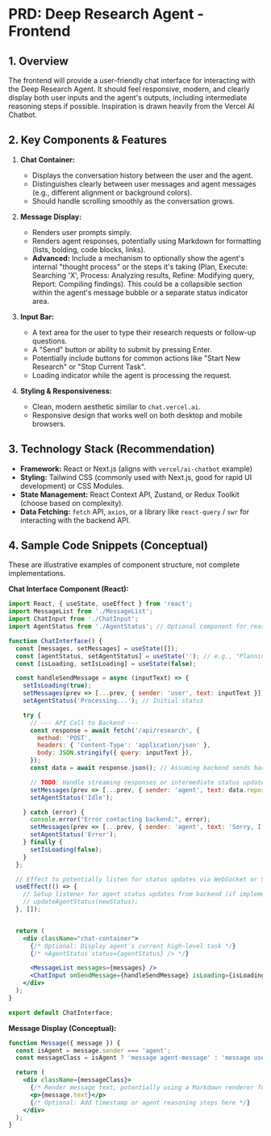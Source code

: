 # PRD: Deep Research Agent - Frontend

## 1. Overview

The frontend will provide a user-friendly chat interface for interacting with the Deep Research Agent. It should feel responsive, modern, and clearly display both user inputs and the agent's outputs, including intermediate reasoning steps if possible. Inspiration is drawn heavily from the Vercel AI Chatbot.

## 2. Key Components & Features

1.  **Chat Container:**
    *   Displays the conversation history between the user and the agent.
    *   Distinguishes clearly between user messages and agent messages (e.g., different alignment or background colors).
    *   Should handle scrolling smoothly as the conversation grows.

2.  **Message Display:**
    *   Renders user prompts simply.
    *   Renders agent responses, potentially using Markdown for formatting (lists, bolding, code blocks, links).
    *   **Advanced:** Include a mechanism to optionally show the agent's internal "thought process" or the steps it's taking (Plan, Execute: Searching 'X', Process: Analyzing results, Refine: Modifying query, Report: Compiling findings). This could be a collapsible section within the agent's message bubble or a separate status indicator area.

3.  **Input Bar:**
    *   A text area for the user to type their research requests or follow-up questions.
    *   A "Send" button or ability to submit by pressing Enter.
    *   Potentially include buttons for common actions like "Start New Research" or "Stop Current Task".
    *   Loading indicator while the agent is processing the request.

4.  **Styling & Responsiveness:**
    *   Clean, modern aesthetic similar to `chat.vercel.ai`.
    *   Responsive design that works well on both desktop and mobile browsers.

## 3. Technology Stack (Recommendation)

*   **Framework:** React or Next.js (aligns with `vercel/ai-chatbot` example)
*   **Styling:** Tailwind CSS (commonly used with Next.js, good for rapid UI development) or CSS Modules.
*   **State Management:** React Context API, Zustand, or Redux Toolkit (choose based on complexity).
*   **Data Fetching:** `fetch` API, `axios`, or a library like `react-query` / `swr` for interacting with the backend API.

## 4. Sample Code Snippets (Conceptual)

These are illustrative examples of component structure, not complete implementations.

**Chat Interface Component (React):**

```jsx name=ChatInterface.jsx
import React, { useState, useEffect } from 'react';
import MessageList from './MessageList';
import ChatInput from './ChatInput';
import AgentStatus from './AgentStatus'; // Optional component for reasoning steps

function ChatInterface() {
  const [messages, setMessages] = useState([]);
  const [agentStatus, setAgentStatus] = useState(''); // e.g., "Planning...", "Searching...", "Idle"
  const [isLoading, setIsLoading] = useState(false);

  const handleSendMessage = async (inputText) => {
    setIsLoading(true);
    setMessages(prev => [...prev, { sender: 'user', text: inputText }]);
    setAgentStatus('Processing...'); // Initial status

    try {
      // --- API Call to Backend ---
      const response = await fetch('/api/research', {
        method: 'POST',
        headers: { 'Content-Type': 'application/json' },
        body: JSON.stringify({ query: inputText }),
      });
      const data = await response.json(); // Assuming backend sends back the final report

      // TODO: Handle streaming responses or intermediate status updates if implemented
      setMessages(prev => [...prev, { sender: 'agent', text: data.report }]);
      setAgentStatus('Idle');

    } catch (error) {
      console.error("Error contacting backend:", error);
      setMessages(prev => [...prev, { sender: 'agent', text: 'Sorry, I encountered an error.' }]);
      setAgentStatus('Error');
    } finally {
      setIsLoading(false);
    }
  };

  // Effect to potentially listen for status updates via WebSocket or SSE
  useEffect(() => {
    // Setup listener for agent status updates from backend (if implemented)
    // updateAgentStatus(newStatus);
  }, []);


  return (
    <div className="chat-container">
      {/* Optional: Display agent's current high-level task */}
      {/* <AgentStatus status={agentStatus} /> */}

      <MessageList messages={messages} />
      <ChatInput onSendMessage={handleSendMessage} isLoading={isLoading} />
    </div>
  );
}

export default ChatInterface;
```

**Message Display (Conceptual):**

```jsx name=Message.jsx
function Message({ message }) {
  const isAgent = message.sender === 'agent';
  const messageClass = isAgent ? 'message agent-message' : 'message user-message';

  return (
    <div className={messageClass}>
      {/* Render message text, potentially using a Markdown renderer for agent messages */}
      <p>{message.text}</p>
      {/* Optional: Add timestamp or agent reasoning steps here */}
    </div>
  );
}
```